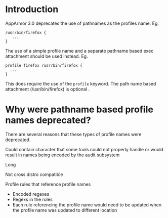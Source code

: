 # Introduction

AppArmor 3.0 deprecates the use of pathnames as the profiles name. Eg.

```
/usr/bin/firefox {
   ...
}
```

The use of a simple profile name and a separate pathname based exec attachment should be used instead. Eg.

```
profile firefox /usr/bin/firefox {
  ...
}
```

This does require the use of the ```profile``` keyword. The path name based attachment (/usr/bin/firefox) is optional .

# Why were pathname based profile names deprecated?

There are several reasons that these types of profile names were deprecated.

Could contain character that some tools could not properly handle or would result in names being encoded by the audit subsystem

Long

Not cross distro compatible

Profile rules that reference profile names
- Encoded regexes
- Regexs in the rules
- Each rule referencing the profile name would need to be updated when the profile name was updated to different location
